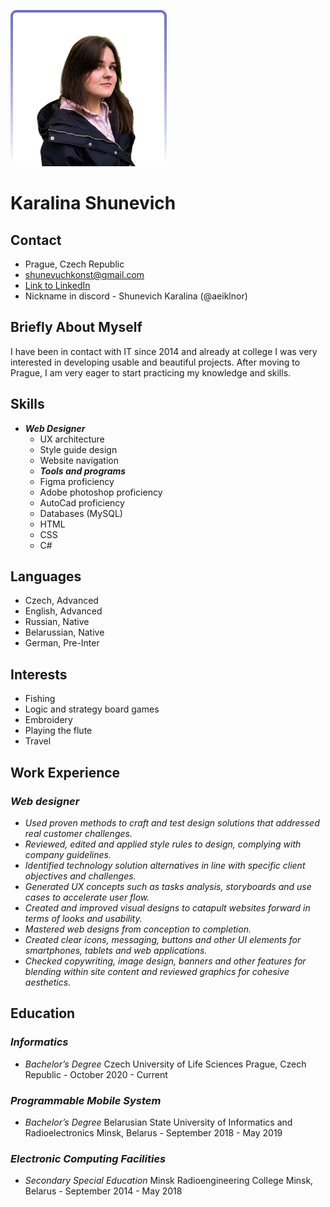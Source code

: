 ![foto with me](/img/Shunevich.png)

# **Karalina Shunevich**

## **Contact**
* Prague, Czech Republic
* shunevuchkonst@gmail.com
* [Link to LinkedIn](https://www.linkedin.com/in/karalina-shunevich-875433213/)
* Nickname in discord - Shunevich Karalina (@aeiklnor)

## **Briefly About Myself**
I have been in contact with IT since 2014 and already at college I was very interested in developing usable and beautiful projects. After moving to Prague, I am very eager to start practicing my knowledge and skills. 


## **Skills**
* ***Web Designer***
    + UX architecture
    + Style guide design
    + Website navigation
    * ***Tools and programs***
    + Figma proficiency
    + Adobe photoshop proficiency
    + AutoCad proficiency 
    + Databases (MySQL)
    + HTML
    + CSS
    + C#

## **Languages**
* Czech, Advanced
* English, Advanced
* Russian, Native
* Belarussian, Native
* German, Pre-Inter

## **Interests**
* Fishing
* Logic and strategy board games
* Embroidery
* Playing the flute
* Travel

## **Work Experience**

### ***Web designer***
* *Used proven methods to craft and test design solutions that addressed real customer challenges.*
* *Reviewed, edited and applied style rules to design, complying with company guidelines.*
* *Identified technology solution alternatives in line with specific client objectives and challenges.*
* *Generated UX concepts such as tasks analysis, storyboards and use cases to accelerate user flow.*
* *Created and improved visual designs to catapult websites forward in terms of looks and usability.*
* *Mastered web designs from conception to completion.*
* *Created clear icons, messaging, buttons and other UI elements for smartphones, tablets and web applications.*
* *Checked copywriting, image design, banners and other features for blending within site content and reviewed graphics for cohesive aesthetics.*

## **Education**

### ***Informatics***
* *Bachelor’s Degree*
Czech University of Life Sciences
Prague, Czech Republic - October 2020 -  Current

### ***Programmable Mobile System***
* *Bachelor’s Degree*
Belarusian State University of Informatics and Radioelectronics
Minsk, Belarus - September 2018 -  May 2019

### ***Electronic Computing Facilities***
* *Secondary Special Education*
Minsk Radioengineering College
Minsk, Belarus - September 2014 -  May 2018
